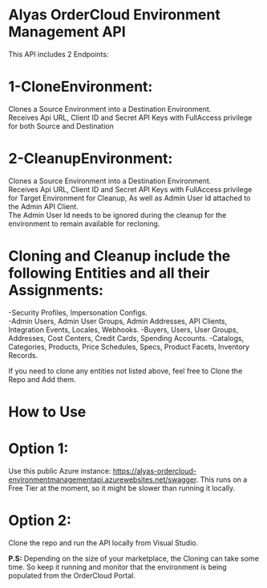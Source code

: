 # Alyas OrderCloud Environment Management API
This API includes 2 Endpoints:
# 1-CloneEnvironment: 
Clones a Source Environment into a Destination Environment.  
Receives Api URL, Client ID and Secret API Keys with FullAccess privilege for both Source and Destination  
# 2-CleanupEnvironment: 
Clones a Source Environment into a Destination Environment.  
Receives Api URL, Client ID and Secret API Keys with FullAccess privilege for Target Environment for Cleanup, As well as Admin User Id attached to the Admin API Client.  
The Admin User Id needs to be ignored during the cleanup for the environment to remain available for recloning.  

# Cloning and Cleanup include the following Entities and all their Assignments:  
-Security Profiles, Impersonation Configs.  
-Admin Users, Admin User Groups, Admin Addresses, API Clients, Integration Events, Locales, Webhooks. 
-Buyers, Users, User Groups, Addresses, Cost Centers, Credit Cards, Spending Accounts.
-Catalogs, Categories, Products, Price Schedules, Specs, Product Facets, Inventory Records.

If you need to clone any entities not listed above, feel free to Clone the Repo and Add them.  


# How to Use

# Option 1:  
Use this public Azure instance:  https://alyas-ordercloud-environmentmanagementapi.azurewebsites.net/swagger.
This runs on a Free Tier at the moment, so it might be slower than running it locally.

# Option 2:
Clone the repo and run the API locally from Visual Studio.  

**P.S:** Depending on the size of your marketplace, the Cloning can take some time. So keep it running and monitor that the environment is being populated from the OrderCloud Portal.
